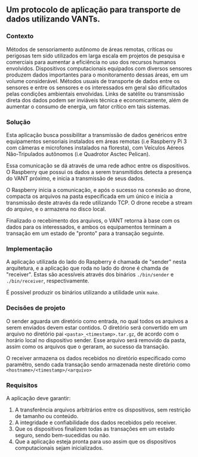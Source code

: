 ## Um protocolo de aplicação para transporte de dados utilizando VANTs.

### Contexto 

Métodos de sensoriamento autônomo de áreas remotas, críticas ou perigosas tem sido utilizados em larga escala em projetos de pesquisa e comerciais para aumentar a eficiência no uso dos recursos humanos envolvidos. Dispositivos computacionais equipados com diversos sensores produzem dados importantes para o monitoramento dessas áreas, em um volume considerável. Métodos usuais de transporte de dados entre os sensores e entre os sensores e os interessados em geral são dificultados pelas condições ambientais envolvidas. Links de satélite ou transmissão direta dos dados podem ser inviáveis técnica e economicamente, além de aumentar o consumo de energia, um fator crítico em tais sistemas.

### Solução

Esta aplicação busca possibilitar a transmissão de dados genéricos entre equipamentos sensoriais instalados em áreas remotas (i.e Raspberry Pi 3 com câmeras e microfones instalados na floresta), com Veículos Aéreos Não-Tripulados autônomos (i.e Quadrotor Asctec Pelican). 

Essa comunicação se dá através de uma rede adhoc entre os dispositivos. O Raspberry que possui os dados a serem transmitidos detecta a presença do VANT próximo, e inicia a transmissão de seus dados. 

O Raspberry inicia a comunicação, e após o sucesso na conexão ao drone, compacta os arquivos na pasta especificada em um único e inicia a transmissão deste através da rede utilizando TCP. O drone recebe a stream do arquivo, e o armazena no disco local.

Finalizado o recebimento dos arquivos, o VANT retorna à base com os dados para os interessados, e ambos os equipamentos terminam a transação em um estado de "pronto" para a transação seguinte.

### Implementação

A aplicação utilizada do lado do Raspberry é chamada de "sender" nesta arquitetura, e a aplicação que roda no lado do drone é chamda de "receiver". Estas são acessíveis através dos binários ```./bin/sender``` e ```./bin/receiver```, respectivamente.

É possível produzir os binários utilizando a utilidade unix ```make```.

### Decisões de projeto

O sender aguarda um diretório como entrada, no qual todos os arquivos a serem enviados devem estar contidos. O diretório será convertido em um arquivo no diretório pai ```<pasta>_<timestamp>.tar.gz```, de acordo com o horário local no dispositivo sender. 
Esse arquivo será removido da pasta, assim como os arquivos que o geraram, ao sucesso da transação.

O receiver armazena os dados recebidos no diretório especificado como paramêtro, sendo cada transação sendo armazenada neste diretório como ```<hostname>/<timestamp>/<arquivo>```

### Requisitos 

A aplicação deve garantir:

1. A transferência arquivos arbitrários entre os dispositivos, sem restrição de tamanho ou conteúdo.
2. A integridade e confiabilidade dos dados recebidos pelo receiver.
3. Que os dispositivos finalizem todas as transações em um estado seguro, sendo bem-sucedidas ou não.
4. Que a aplicação esteja pronta para uso assim que os dispositivos computacionais sejam inicializados.
